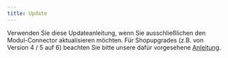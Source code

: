 ```yaml
---
title: Update
---
```


Verwenden Sie diese Updateanleitung, wenn Sie ausschließlichen den Modul-Connector aktualisieren möchten. Für Shopupgrades (z.B. von Version 4 / 5 auf 6) beachten Sie bitte unsere dafür vorgesehene [Anleitung](../028_Shopupgrade).
